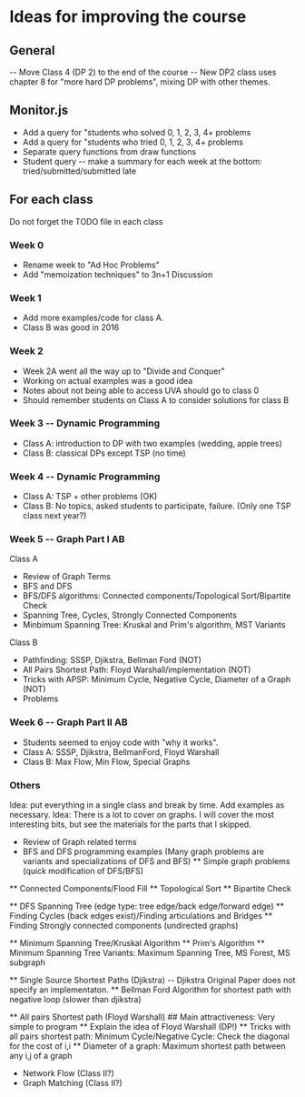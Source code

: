# Ideas for improving the course

## General

-- Move Class 4 (DP 2) to the end of the course
-- New DP2 class uses chapter 8 for "more hard DP problems", mixing DP with other themes.


## Monitor.js
* Add a query for "students who solved 0, 1, 2, 3, 4+ problems
* Add a query for "students who tried 0, 1, 2, 3, 4+ problems
* Separate query functions from draw functions
* Student query -- make a summary for each week at the bottom: tried/submitted/submitted late

## For each class
Do not forget the TODO file in each class

### Week 0
* Rename week to "Ad Hoc Problems"
* Add "memoization techniques" to 3n+1 Discussion  

### Week 1
* Add more examples/code for class A.
* Class B was good in 2016

### Week 2
* Week 2A went all the way up to "Divide and Conquer"
* Working on actual examples was a good idea
* Notes about not being able to access UVA should go to class 0
* Should remember students on Class A to consider solutions for class B

### Week 3 -- Dynamic Programming

* Class A: introduction to DP with two examples (wedding, apple trees)
* Class B: classical DPs except TSP (no time)

### Week 4 -- Dynamic Programming

* Class A: TSP + other problems (OK)
* Class B: No topics, asked students to participate, failure. (Only one TSP class next year?)

### Week 5 -- Graph Part I AB
Class A
* Review of Graph Terms
* BFS and DFS
* BFS/DFS algorithms: Connected components/Topological Sort/Bipartite Check
* Spanning Tree, Cycles, Strongly Connected Components
* Minbimum Spanning Tree: Kruskal and Prim's algorithm, MST Variants

Class B
* Pathfinding: SSSP, Djikstra, Bellman Ford (NOT)
* All Pairs Shortest Path: Floyd Warshall/implementation (NOT)
* Tricks with APSP: Minimum Cycle, Negative Cycle, Diameter of a Graph (NOT)
* Problems

### Week 6 -- Graph Part II AB
* Students seemed to enjoy code with "why it works". 
* Class A: SSSP, Djikstra, BellmanFord, Floyd Warshall
* Class B: Max Flow, Min Flow, Special Graphs



### Others
Idea: put everything in a single class and break by time. Add examples as necessary.
Idea: There is a lot to cover on graphs. I will cover the most interesting bits, but 
      see the materials for the parts that I skipped.

* Review of Graph related terms
* BFS and DFS programming examples 
  (Many graph problems are variants and specializations of DFS and BFS)
** Simple graph problems (quick modification of DFS/BFS)

** Connected Components/Flood Fill
** Topological Sort
** Bipartite Check

** DFS Spanning Tree (edge type: tree edge/back edge/forward edge)
** Finding Cycles (back edges exist)/Finding articulations and Bridges
** Finding Strongly connected components (undirected graphs)

** Minimum Spanning Tree/Kruskal Algorithm
** Prim's Algorithm
** Minimum Spanning Tree Variants: Maximum Spanning Tree, MS Forest, MS subgraph

** Single Source Shortest Paths (Djikstra) -- Djikstra Original Paper does not specify an implementaton.
** Bellman Ford Algorithm for shortest path with negative loop (slower than djikstra)

** All pairs Shortest path (Floyd Warshall) ## Main attractiveness: Very simple to program
** Explain the idea of Floyd Warshall (DP!)
** Tricks with all pairs shortest path: Minimum Cycle/Negative Cycle: Check the diagonal for the cost of i,i
** Diameter of a graph: Maximum shortest path between any i,j of a graph


* Network Flow (Class II?)
* Graph Matching (Class II?)

